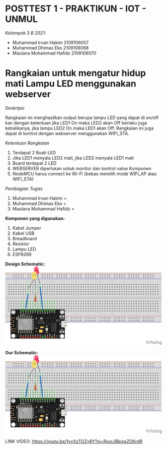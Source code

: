 # POSTTEST 1 - PRAKTIKUN - IOT - UNMUL

*Kelompok 3 B 2021:*

  * Muhammad Irvan Hakim	2109106057
  * Muhammad Dhimas Eko	2109106068
  * Maulana Muhammad Hafidz	2109106070


# Rangkaian untuk mengatur hidup mati Lampu LED menggunakan webserver


*Deskripsi*

Rangkaian ini menghasilkan output berupa lampu LED yang dapat di on/off kan dengan ketentuan jika LED1 On maka LED2 akan Off berlaku juga kebalikanya, jika lampu LED2 On maka LED1 akan Off. Rangkaian ini juga dapat di kontrol dengan webserver menggunakan WIFI_STA.


*Ketentuan Rangkaian*

1. Terdapat 2 Buah LED
2. Jika LED1 menyala LED2 mati, jika LED2 menyala LED1 mati
3. Board terdapat 2 LED
4. WEBSERVER diperlukan untuk monitor dan kontrol value Komponen
5. NodeMCU harus connect ke Wi-Fi (bebas memilih mode WIFI_AP atau WIFI_STA)


*Pembagian Tugas*

1. Muhammad Irvan Hakim      =
2. Muhammad Dhimas Eko       =
3. Maulana Muhammad Hafidz   =

**Komponen yang digunakan:**

1. Kabel Jumper
2. Kabel USB
3. Breadboard
4. Resistor
5. Lampu LED
6. ESP8266


**Design Schematic:**
<img src="Skema/Skema.jpg">

**Our Schematic:**
<img src="Skema/Skema.jpg">

LINK VIDEO: https://youtu.be/1yvXzTOZy8Y?si=RoxrJlBpsgZOKrdR
